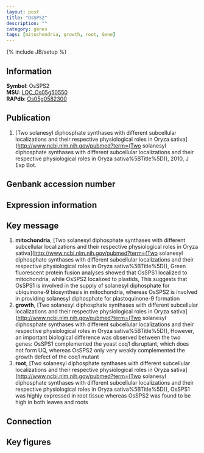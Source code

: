 ```yaml
---
layout: post
title: "OsSPS2"
description: ""
category: genes
tags: [mitochondria, growth, root, Gene]
---
```

{% include JB/setup %}

## Information
__Symbol__: OsSPS2  
__MSU__: [LOC_Os05g50550](http://rice.plantbiology.msu.edu/cgi-bin/ORF_infopage.cgi?orf=LOC_Os05g50550)  
__RAPdb__: [Os05g0582300](http://rapdb.dna.affrc.go.jp/viewer/gbrowse_details/irgsp1?name=Os05g0582300)  

## Publication
1. [Two solanesyl diphosphate synthases with different subcellular localizations and their respective physiological roles in Oryza sativa](http://www.ncbi.nlm.nih.gov/pubmed?term=(Two solanesyl diphosphate synthases with different subcellular localizations and their respective physiological roles in Oryza sativa%5BTitle%5D)), 2010, J Exp Bot.

## Genbank accession number

## Expression information

## Key message
1. __mitochondria__, [Two solanesyl diphosphate synthases with different subcellular localizations and their respective physiological roles in Oryza sativa](http://www.ncbi.nlm.nih.gov/pubmed?term=(Two solanesyl diphosphate synthases with different subcellular localizations and their respective physiological roles in Oryza sativa%5BTitle%5D)),  Green fluorescent protein fusion analyses showed that OsSPS1 localized to mitochondria, while OsSPS2 localized to plastids, This suggests that OsSPS1 is involved in the supply of solanesyl diphosphate for ubiquinone-9 biosynthesis in mitochondria, whereas OsSPS2 is involved in providing solanesyl diphosphate for plastoquinone-9 formation
2. __growth__, [Two solanesyl diphosphate synthases with different subcellular localizations and their respective physiological roles in Oryza sativa](http://www.ncbi.nlm.nih.gov/pubmed?term=(Two solanesyl diphosphate synthases with different subcellular localizations and their respective physiological roles in Oryza sativa%5BTitle%5D)),  However, an important biological difference was observed between the two genes: OsSPS1 complemented the yeast coq1 disruptant, which does not form UQ, whereas OsSPS2 only very weakly complemented the growth defect of the coq1 mutant
3. __root__, [Two solanesyl diphosphate synthases with different subcellular localizations and their respective physiological roles in Oryza sativa](http://www.ncbi.nlm.nih.gov/pubmed?term=(Two solanesyl diphosphate synthases with different subcellular localizations and their respective physiological roles in Oryza sativa%5BTitle%5D)),  OsSPS1 was highly expressed in root tissue whereas OsSPS2 was found to be high in both leaves and roots

## Connection

## Key figures


